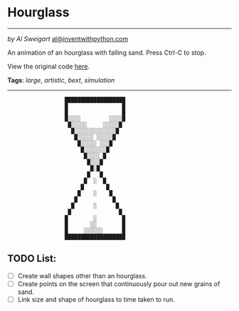 # Hourglass
___
_by Al Sweigart_ [al@inventwithpython.com](mailto:al@inventwithpython.com)

An animation of an hourglass with falling sand. Press Ctrl-C to stop.

View the original code [here](https://nostarch.com/big-book-small-python-projects).

**Tags**: _large_, _artistic_, _bext_, _simulation_

___

```
                  ███████████████████
                  █                 █
                  █                 █
                  █░░░░         ░░░░█
                   █░░░░░     ░░░░░█
                    █░░░░░░░░░░░░░█
                     █░░░░░ ░░░░░█
                      █░░░░░ ░░░█
                       █░░░░░░░█
                        █░░░░ █
                         █░░░█
                          █░█
                         █   █
                        █  ░  █
                       █       █
                      █    ░    █
                     █           █
                    █      ░      █
                   █               █
                  █        ░        █
                  █       ░░        █
                  █     ░░░░░░      █
                  ███████████████████
```

## TODO List:

* [ ] Create wall shapes other than an hourglass.
* [ ] Create points on the screen that continuously pour out new grains of sand.
* [ ] Link size and shape of hourglass to time taken to run.